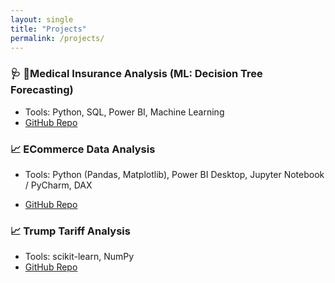 ```yaml
---
layout: single
title: "Projects"
permalink: /projects/
---
```


### 🩺 🤖Medical Insurance Analysis (ML: Decision Tree Forecasting) 
- Tools: Python, SQL, Power BI, Machine Learning
- [GitHub Repo](https://github.com/AshishSahai/Insurance-Data-Analysis)

### 📈 ECommerce Data Analysis  
- Tools: 
    Python (Pandas, Matplotlib), Power BI Desktop, Jupyter Notebook / PyCharm, DAX

- [GitHub Repo](https://github.com/AshishSahai/Ecommerce-Data-Analysis)

### 📈 Trump Tariff Analysis 
- Tools: scikit-learn, NumPy  
- [GitHub Repo](https://github.com/AshishSahai/Trump-Tariff-Analysis)